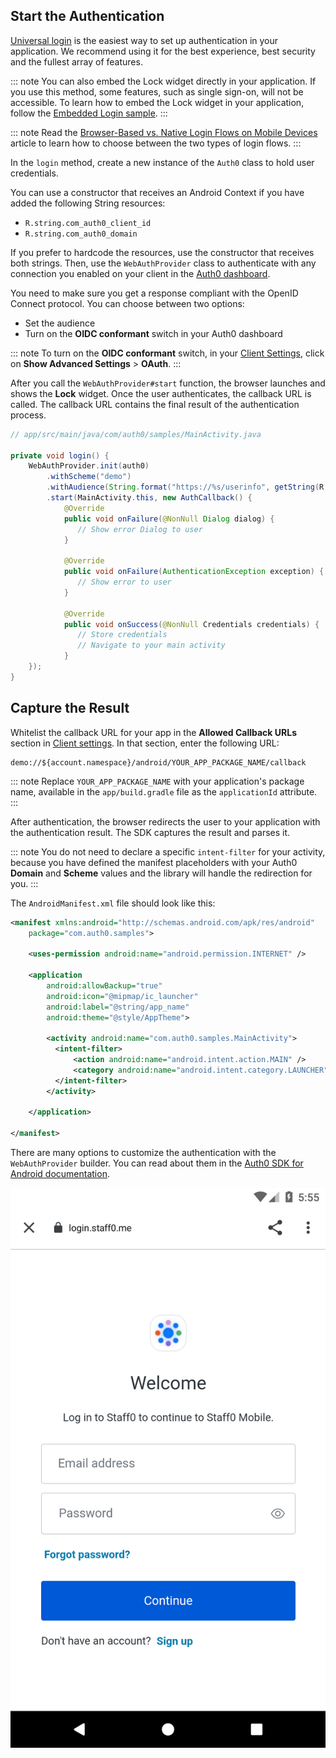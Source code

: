 ## Start the Authentication

[Universal login](/hosted-pages/login) is the easiest way to set up authentication in your application. We recommend using it for the best experience, best security and the fullest array of features.

::: note
You can also embed the Lock widget directly in your application. If you use this method, some features, such as single sign-on, will not be accessible. 
To learn how to embed the Lock widget in your application, follow the [Embedded Login sample](https://github.com/auth0-samples/auth0-android-sample/tree/embedded-login/01-Embedded-Login).
:::

::: note
Read the [Browser-Based vs. Native Login Flows on Mobile Devices](/tutorials/browser-based-vs-native-experience-on-mobile) article to learn how to choose between the two types of login flows.
:::

In the `login` method, create a new instance of the `Auth0` class to hold user credentials. 

You can use a constructor that receives an Android Context if you have added the following String resources: 
* `R.string.com_auth0_client_id`
* `R.string.com_auth0_domain`

If you prefer to hardcode the resources, use the constructor that receives both strings. Then, use the `WebAuthProvider` class to authenticate with any connection you enabled on your client in the [Auth0 dashboard](${manage_url}/#/).

You need to make sure you get a response compliant with the OpenID Connect protocol. You can choose between two options:

* Set the audience
* Turn on the **OIDC conformant** switch in your Auth0 dashboard
  		  
::: note
To turn on the **OIDC conformant** switch, in your [Client Settings](${manage_url}/#/applications/${account.clientId}/settings), click on **Show Advanced Settings** > **OAuth**.
:::

After you call the `WebAuthProvider#start` function, the browser launches and shows the **Lock** widget. Once the user authenticates, the callback URL is called. The callback URL contains the final result of the authentication process.

```java
// app/src/main/java/com/auth0/samples/MainActivity.java

private void login() {
    WebAuthProvider.init(auth0)
        .withScheme("demo")
        .withAudience(String.format("https://%s/userinfo", getString(R.string.com_auth0_domain)))
        .start(MainActivity.this, new AuthCallback() {
            @Override
            public void onFailure(@NonNull Dialog dialog) {
               // Show error Dialog to user
            }

            @Override
            public void onFailure(AuthenticationException exception) {
               // Show error to user
            }

            @Override
            public void onSuccess(@NonNull Credentials credentials) {
               // Store credentials
               // Navigate to your main activity
            }
    });
}
```

## Capture the Result

Whitelist the callback URL for your app in the **Allowed Callback URLs** section in [Client settings](${manage_url}/#/clients). In that section, enter the following URL: 

```text
demo://${account.namespace}/android/YOUR_APP_PACKAGE_NAME/callback
```

::: note
Replace `YOUR_APP_PACKAGE_NAME` with your application's package name, available in the `app/build.gradle` file as the `applicationId` attribute.
:::

After authentication, the browser redirects the user to your application with the authentication result. The SDK captures the result and parses it. 

::: note
You do not need to declare a specific `intent-filter` for your activity, because you have defined the manifest placeholders with your Auth0 **Domain** and **Scheme** values and the library will handle the redirection for you.
:::

The `AndroidManifest.xml` file should look like this:

```xml
<manifest xmlns:android="http://schemas.android.com/apk/res/android"
    package="com.auth0.samples">

    <uses-permission android:name="android.permission.INTERNET" />

    <application
        android:allowBackup="true"
        android:icon="@mipmap/ic_launcher"
        android:label="@string/app_name"
        android:theme="@style/AppTheme">

        <activity android:name="com.auth0.samples.MainActivity">
          <intent-filter>
              <action android:name="android.intent.action.MAIN" />
              <category android:name="android.intent.category.LAUNCHER" />
          </intent-filter>
        </activity>

    </application>

</manifest>
```

There are many options to customize the authentication with the `WebAuthProvider` builder. You can read about them in the [Auth0 SDK for Android documentation](/libraries/auth0-android).
<div class="phone-mockup">
  <img src="/media/articles/native-platforms/android/login-android.png" alt="Mobile example screenshot" />
</div>
